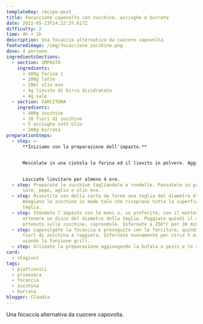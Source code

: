 ```yaml
---
templateKey: recipe-post
title: Focaccione capovolto con zucchine, acciughe e burrata
date: 2021-05-23T14:22:37.617Z
difficulty: 2
time: 4h + 1h
description: Una focaccia alternativa da cuocere capovolta.
featuredimage: /img/focaccione_zucchine.png
dose: 4 persone
ingredientsSections:
  - section: IMPASTO
    ingredients:
      - 400g farina 1
      - 200g latte
      - 20ml olio evo
      - 4g lievito di birra disidratato
      - 4g sale
  - section: FARCITURA
    ingredients:
      - 400g zucchine
      - 10 fiori di zucchine
      - 5 acciughe sott'olio
      - 200g burrata
preparationSteps:
  - step: >-
      **Iniziamo con la preparazione dell'impasto.**


      Mescolate in una ciotola la farina ed il lievito in polvere. Aggiungete il latte ed iniziate ad impastare. Aggiungete l'olio ed infine il sale, sempre continuando ad impastare.


      Lasciate lievitare per almeno 4 ore.
  - step: Preparate le zucchine tagliandole a rondelle. Passatele in padella con
      sale, pepe, aglio e olio evo.
  - step: Rivestite con della carta da forno una teglia del diametro di 32 cm.
      Adagiate le zucchine in modo tale che ricoprano tutta la superficie della
      teglia.
  - step: Stendete l'impasto con le mani o, se preferite, con il matterello fino ad
      ottenere un disco del diametro della teglia. Poggiate quindi il disco
      ottenuto sulle zucchine, coprendole. Infornate a 250°C per 30 minuti.
  - step: Capovolgete la focaccia e proseguite con la farcitura, quindi disponete i
      fiori di zucchina a raggiera. Infornate nuovamente per circa 5 minuti
      usando la funzione grill.
  - step: Ultimate la preparazione aggiungendo la bufala a pezzi e le acciughe.
card:
  - stagioni
tags:
  - piattiunici
  - primavera
  - focaccia
  - zucchina
  - burrata
blogger: Claudia
---
```

Una focaccia alternativa da cuocere capovolta.